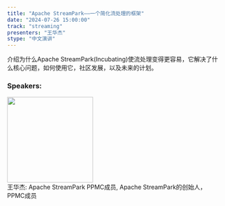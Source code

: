 ```yaml
---
title: "Apache StreamPark——一个简化流处理的框架"
date: "2024-07-26 15:00:00" 
track: "streaming"
presenters: "王华杰"
stype: "中文演讲"
---
```

介绍为什么Apache StreamPark(Incubating)使流处理变得更容易，它解决了什么核心问题，如何使用它，社区发展，以及未来的计划。
 ### Speakers: 
 <img src="https://sessionize.com/image/90c9-400o400o1-SjKjjXmJzDhvzExUhLZTCE.jpg" width="200" /><br>王华杰: Apache StreamPark PPMC成员, Apache StreamPark的创始人，PPMC成员
 <br><br>